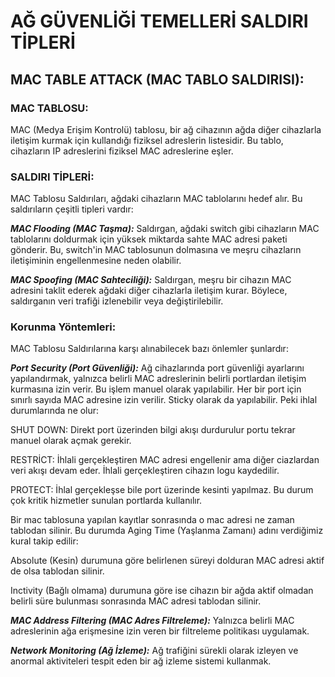 # AĞ GÜVENLİĞİ TEMELLERİ SALDIRI TİPLERİ

## MAC TABLE ATTACK (MAC TABLO SALDIRISI):

### MAC TABLOSU:
MAC (Medya Erişim Kontrolü) tablosu, bir ağ cihazının ağda diğer cihazlarla iletişim kurmak için kullandığı fiziksel adreslerin listesidir. Bu tablo, cihazların IP adreslerini fiziksel MAC adreslerine eşler.

### SALDIRI TİPLERİ:
MAC Tablosu Saldırıları, ağdaki cihazların MAC tablolarını hedef alır. Bu saldırıların çeşitli tipleri vardır:

__*MAC Flooding (MAC Taşma):*__ Saldırgan, ağdaki switch gibi cihazların MAC tablolarını doldurmak için yüksek miktarda sahte MAC adresi paketi gönderir. Bu, switch'in MAC tablosunun dolmasına ve meşru cihazların iletişiminin engellenmesine neden olabilir.

__*MAC Spoofing (MAC Sahteciliği):*__ Saldırgan, meşru bir cihazın MAC adresini taklit ederek ağdaki diğer cihazlarla iletişim kurar. Böylece, saldırganın veri trafiği izlenebilir veya değiştirilebilir.

### Korunma Yöntemleri:
MAC Tablosu Saldırılarına karşı alınabilecek bazı önlemler şunlardır:

__*Port Security (Port Güvenliği):*__ Ağ cihazlarında port güvenliği ayarlarını yapılandırmak, yalnızca belirli MAC adreslerinin belirli portlardan iletişim kurmasına izin verir. Bu işlem manuel olarak yapılabilir. Her bir port için sınırlı sayıda MAC adresine izin verilir. Sticky olarak da yapılabilir.
Peki ihlal durumlarında ne olur:

SHUT DOWN: Direkt port üzerinden bilgi akışı durdurulur portu tekrar manuel olarak açmak gerekir.

RESTRİCT: İhlali gerçekleştiren MAC adresi engellenir ama diğer ciazlardan veri akışı devam eder. İhlali gerçekleştiren cihazın logu kaydedilir.

PROTECT: İhlal gerçekleşse bile port üzerinde kesinti yapılmaz. Bu durum çok kritik hizmetler sunulan portlarda kullanılır.

Bir mac tablosuna yapılan kayıtlar sonrasında o mac adresi ne zaman tablodan silinir. Bu durumda Aging Time (Yaşlanma Zamanı) adını verdiğimiz kural takip edilir:

Absolute (Kesin) durumuna göre belirlenen süreyi dolduran MAC adresi aktif de olsa tablodan silinir.

Inctivity (Bağlı olmama) durumuna göre ise cihazın bir ağda aktif olmadan belirli süre bulunması sonrasında MAC adresi tablodan silinir. 

__*MAC Address Filtering (MAC Adres Filtreleme):*__ Yalnızca belirli MAC adreslerinin ağa erişmesine izin veren bir filtreleme politikası uygulamak.

__*Network Monitoring (Ağ İzleme):*__ Ağ trafiğini sürekli olarak izleyen ve anormal aktiviteleri tespit eden bir ağ izleme sistemi kullanmak.
